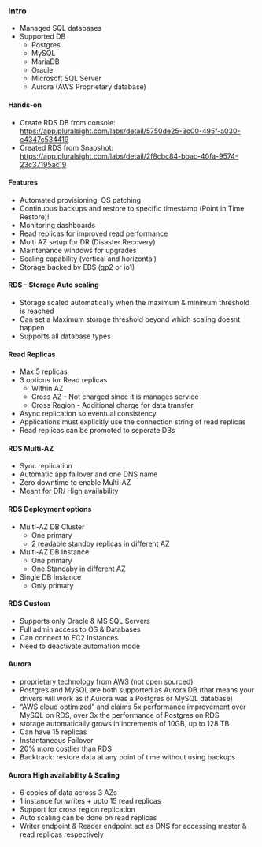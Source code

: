 ### Intro
- Managed SQL databases
- Supported DB
  - Postgres
  - MySQL
  - MariaDB
  - Oracle
  - Microsoft SQL Server
  - Aurora (AWS Proprietary database)

#### Hands-on
- Create RDS DB from console: https://app.pluralsight.com/labs/detail/5750de25-3c00-495f-a030-c4347c534419
- Created RDS from Snapshot: https://app.pluralsight.com/labs/detail/2f8cbc84-bbac-40fa-9574-23c37195ac19

#### Features
- Automated provisioning, OS patching
- Continuous backups and restore to specific timestamp (Point in Time Restore)!
- Monitoring dashboards
- Read replicas for improved read performance
- Multi AZ setup for DR (Disaster Recovery)
- Maintenance windows for upgrades
- Scaling capability (vertical and horizontal)
- Storage backed by EBS (gp2 or io1)

#### RDS - Storage Auto scaling
- Storage scaled automatically when the maximum & minimum threshold is reached
- Can set a Maximum storage threshold beyond which scaling doesnt happen
- Supports all database types

#### Read Replicas
- Max 5 replicas
- 3 options for Read replicas
  - Within AZ
  - Cross AZ - Not charged since it is manages service
  - Cross Region - Additional charge for data transfer
- Async replication so eventual consistency
- Applications must explicitly use the connection string of read replicas
- Read replicas can be promoted to seperate DBs

#### RDS Multi-AZ
- Sync replication
- Automatic app failover and one DNS name
- Zero downtime to enable Multi-AZ
- Meant for DR/ High availability

#### RDS Deployment options
- Multi-AZ DB Cluster
  - One primary
  - 2 readable standby replicas in different AZ 
- Multi-AZ DB Instance
  - One primary
  - One Standaby in different AZ
- Single DB Instance
  - Only primary

#### RDS Custom
- Supports only Oracle & MS SQL Servers
- Full admin access to OS & Databases
- Can connect to EC2 Instances
- Need to deactivate automation mode

#### Aurora
- proprietary technology from AWS (not open sourced)
- Postgres and MySQL are both supported as Aurora DB (that means your drivers will work as if Aurora was a Postgres or MySQL database)
- “AWS cloud optimized” and claims 5x performance improvement over MySQL on RDS, over 3x the performance of Postgres on RDS
- storage automatically grows in increments of 10GB, up to 128 TB
- Can have 15 replicas 
- Instantaneous Failover
- 20% more costlier than RDS
- Backtrack: restore data at any point of time without using backups

#### Aurora High availability & Scaling
- 6 copies of data across 3 AZs
- 1 instance for writes + upto 15 read replicas
- Support for cross region replication
- Auto scaling can be done on read replicas
- Writer endpoint & Reader endpoint act as DNS for accessing master & read replicas respectively
